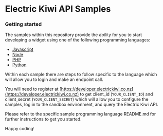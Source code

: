 # Electric Kiwi API Samples

### Getting started

The samples within this repository provide the ability for you to start developing a widget using one of the following programming languages:

* [Javascript](https://github.com/electrickiwi-nz/api-samples/tree/master/javascript)
* [Node](https://github.com/electrickiwi-nz/api-samples/tree/master/node)
* [PHP](https://github.com/electrickiwi-nz/api-samples/tree/master/php)
* [Python](https://github.com/electrickiwi-nz/api-samples/tree/master/python)

Within each sample there are steps to follow specific to the language which will allow you to login and make an endpoint call. 

You will need to register at [https://developer.electrickiwi.co.nz](https://developer.electrickiwi.co.nz) to get client_id (`YOUR_CLIENT_ID`) and client_secret (`YOUR_CLIENT_SECRET`) which will allow you to configure the samples, log in to the sandbox environment, and query the Electric Kiwi API. 

Please refer to the specific sample programming language README.md for further instructions to get you started.

Happy coding!